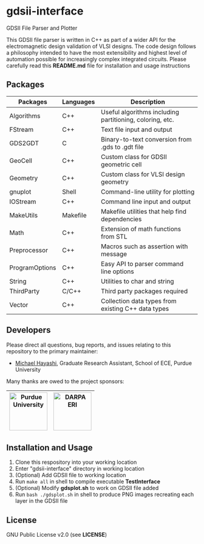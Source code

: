 # gdsii-interface
GDSII File Parser and Plotter

This GDSII file parser is written in C++ as part of a wider API for the electromagnetic design validation of VLSI designs. The code design follows a philosophy intended to have the most extensibility and highest level of automation possible for increasingly complex integrated circuits. Please carefully read this **README.md** file for installation and usage instructions

## Packages
| Packages                                | Languages                       | Description                                                                |
| --------------------------------------- | ------------------------------- | -------------------------------------------------------------------------- |
| Algorithms                              | C++                             | Useful algorithms including partitioning, coloring, etc.                   |
| FStream                                 | C++                             | Text file input and output                        |
| GDS2GDT                                 | C                               | Binary-to-text conversion from .gds to .gdt file           |
| GeoCell                                 | C++                             | Custom class for GDSII geometric cell             |
| Geometry                                | C++                             | Custom class for VLSI design geometry             |
| gnuplot                                 | Shell                           | Command-line utility for plotting                 |
| IOStream                                | C++                             | Command line input and output                     |
| MakeUtils                               | Makefile                        | Makefile utilities that help find dependencies                             |
| Math                                    | C++                             | Extension of math functions from STL                                       |
| Preprocessor                            | C++                             | Macros such as assertion with message                                      |
| ProgramOptions                          | C++                             | Easy API to parser command line options                                    |
| String                                  | C++                             | Utilities to char and string                                               |
| ThirdParty                              | C/C++                           | Third party packages required                                              |
| Vector                                  | C++                             | Collection data types from existing C++ data types |

## Developers
Please direct all questions, bug reports, and issues relating to this repository to the primary maintainer:
* [Michael Hayashi](mailto:mhayashi@purdue.edu?subject=Inquiry%20for%20gdsii-interface), Graduate Research Assistant, School of ECE, Purdue University

Many thanks are owed to the project sponsors:

| <img src="https://github.com/purdue-onchip/gdsii-interface/blob/master/images/purdue.png" width=100 alt="Purdue University"> | <img src="https://github.com/purdue-onchip/gdsii-interface/blob/master/images/DARPA.png" width=100 alt="DARPA ERI"> |
| :---: | :---: |

## Installation and Usage
1. Clone this respository into your working location
2. Enter "gdsii-interface" directory in working location
3. (Optional) Add GDSII file to working location
4. Run `make all` in shell to compile executable **TestInterface**
5. (Optional) Modify **gdsplot.sh** to work on GDSII file added
6. Run `bash ./gdsplot.sh` in shell to produce PNG images recreating each layer in the GDSII file

## License
GNU Public License v2.0 (see **LICENSE**)
